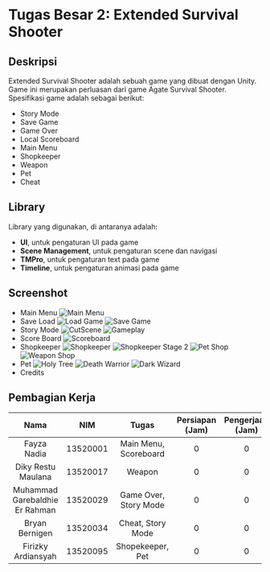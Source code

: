# Tugas Besar 2: **Extended Survival Shooter**

## **Deskripsi**
Extended Survival Shooter adalah sebuah game yang dibuat dengan Unity. Game ini merupakan perluasan dari game Agate Survival Shooter. Spesifikasi game adalah sebagai berikut:
- Story Mode
- Save Game
- Game Over
- Local Scoreboard
- Main Menu
- Shopkeeper
- Weapon
- Pet
- Cheat

## **Library**
Library yang digunakan, di antaranya adalah:
- **UI**, untuk pengaturan UI pada game
- **Scene Management**, untuk pengaturan scene dan navigasi
- **TMPro**, untuk pengaturan text pada game
- **Timeline**, untuk pengaturan animasi pada game

## **Screenshot**
- Main Menu
![Main Menu](/Screenshot/MainMenu.jpg)
- Save Load
![Load Game](/Screenshot/LoadGame.jpg)
![Save Game](/Screenshot/SaveGame.jpg)
- Story Mode
![CutScene](/Screenshot/CutScene.jpg)
![Gameplay](/Screenshot/Gameplay.jpg)
- Score Board
![Scoreboard](/Screenshot/Scoreboard.jpg)
- Shopkeeper
![Shopkeeper](/Screenshot/ShopKeeper.PNG)
![Shopkeeper Stage 2](/Screenshot/ShopKeeperStage2.PNG)
![Pet Shop](/Screenshot/Pet%20Shop.PNG)
![Weapon Shop](/Screenshot/Weapon%20Shop.PNG)
- Pet
![Holy Tree](/Screenshot/Holy%20Tree.PNG)
![Death Warrior](/Screenshot/Death%20Warrior.PNG)
![Dark Wizard](/Screenshot/Dark%20Wizard.PNG)
- Credits

## **Pembagian Kerja**
| Nama | NIM | Tugas | Persiapan (Jam) | Pengerjaan (Jam) |
| :---: | :---: | :---: | :---: | :---: |
| Fayza Nadia | 13520001 | Main Menu, Scoreboard | 0 | 0 |
| Diky Restu Maulana | 13520017 | Weapon | 0 | 0 |
| Muhammad Garebaldhie Er Rahman | 13520029 | Game Over, Story Mode | 0 | 0 |
| Bryan Bernigen | 13520034 | Cheat, Story Mode | 0 | 0 |
| Firizky Ardiansyah | 13520095 | Shopekeeper, Pet | 0 | 0 |